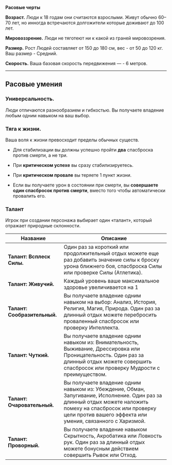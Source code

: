 

**Расовые черты**

**Возраст.** Люди к 18 годам они считаются взрослыми. Живут обычно 60–70 лет, но инногда встречаются долгожители которые доживают до 100 лет.

**Мировоззрение.** Люди не тяготеют ни к какой из граней мировозрения.

**Размер.** Рост Людей составляет от 150 до 180 см, вес - от 50 до 120 кг. Ваш размер - Средний.

**Скорость.** Ваша базовая скорость передвижения — - 6 метров.

---

## Расовые умения

### **Универсальность.** 
Люди отличаются разнообразием и гибкостью. Вы получаете владение любым одним навыком на ваш выбор.

### **Тяга к жизни.**  
Ваша воля к жизни превосходит пределы обычных существ.

- Для стабилизации вы должны успешно пройти **два** спасброска против смерти, а не три.
    
- При **критическом успехе** вы сразу стабилизируетесь.
    
- При **критическом провале** вы теряете 1 пункт жизни.
    
- Если вы получаете урон в состоянии при смерти, вы **совершаете один спасбросок против смерти**, вместо того чтобы автоматически провалить его.

### **Талант**
Игрок при создании персонажа выбирает один «талант», который отражает природные склонности.

| Название    |  Описание   |
| --- | --- |
|   **Талант: Всплеск Силы.**  |   Один раз за короткий или продолжительный отдых можете еще раз добавить значение силы к броску урона ближнего боя, спасброска Силы или проверке Силы (Атлетика).   |
|   **Талант: Живучий.**  |   Каждый уровень ваше максимальное здоровье увеличивается на 1   |
|   **Талант: Сообразительный.**  |  Вы получаете владение одним навыком на выбор: Анализ, История, Религия, Магия, Природа. Один раз за длинный отдых можете перебросить проваленный спасбросок или проверку Интеллекта.|
|   **Талант: Чуткий.**  |   Вы получаете владение одним навыком из: Внимательность, Выживание, Дрессировка или Проницательность. Один раз за длинный отдых можете совершить спасбросок или проверку Мудрости с преимуществом.|
|  **Талант: Очаровательный.**   |  Вы получаете владение одним навыком из: Убеждение, Обман, Запугивание, Исполнение. Один раз за длинный отдых можете наложить помеху на спасбросок или проверку цели против вашего эффекта или умения, связанного с Харизмой.|
| **Талант: Проворный.**    |   Вы получаете владение навыком Скрытность, Акробатика или Ловкость рук. Один раз за длинный отдых можете бонусным действием совершить Рывок или Отход.  |


 
 

 

 
